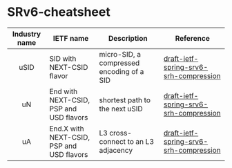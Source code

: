 # SRv6-cheatsheet

| Industry name  | IETF name          | Description  | Reference |
| :------------: | ------------------ | ------------ | --------- |
| uSID           | SID with NEXT-CSID flavor | micro-SID, a compressed encoding of a SID | [draft-ietf-spring-srv6-srh-compression](https://datatracker.ietf.org/doc/html/draft-ietf-spring-srv6-srh-compression-19#name-terminology) |
| uN             | End with NEXT-CSID, PSP and USD flavors | shortest path to the next uSID | [draft-ietf-spring-srv6-srh-compression](https://datatracker.ietf.org/doc/html/draft-ietf-spring-srv6-srh-compression-19#name-end-with-next-csid) |
| uA             | End.X with NEXT-CSID, PSP and USD flavors | L3 cross-connect to an L3 adjacency | [draft-ietf-spring-srv6-srh-compression](https://datatracker.ietf.org/doc/html/draft-ietf-spring-srv6-srh-compression-19#name-endx-with-next-csid) |

